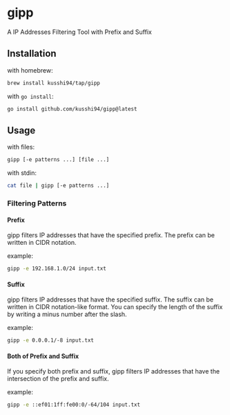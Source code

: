 # gipp
A IP Addresses Filtering Tool with Prefix and Suffix

## Installation

with homebrew:

```bash
brew install kusshi94/tap/gipp
```

with `go install`:

```bash
go install github.com/kusshi94/gipp@latest
```

## Usage

with files:

```bash
gipp [-e patterns ...] [file ...]
```

with stdin:

```bash
cat file | gipp [-e patterns ...]
```

### Filtering Patterns

#### Prefix

gipp filters IP addresses that have the specified prefix.
The prefix can be written in CIDR notation.

example:

```bash
gipp -e 192.168.1.0/24 input.txt
```

#### Suffix

gipp filters IP addresses that have the specified suffix.
The suffix can be written in CIDR notation-like format.
You can specify the length of the suffix by writing a minus number after the slash.

example:

```bash
gipp -e 0.0.0.1/-8 input.txt
```

#### Both of Prefix and Suffix

If you specify both prefix and suffix, gipp filters IP addresses that have the intersection of the prefix and suffix.

example:

```bash
gipp -e ::ef01:1ff:fe00:0/-64/104 input.txt
```

